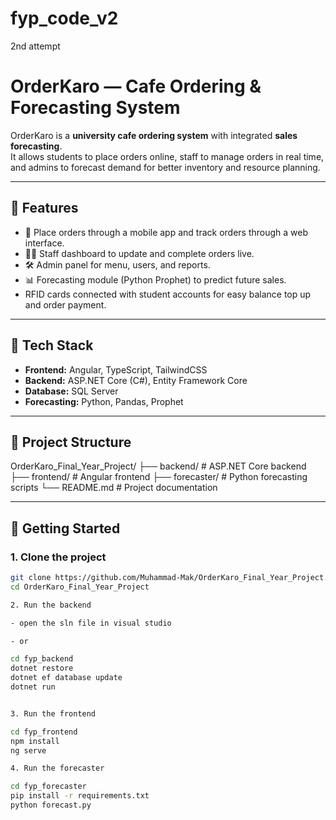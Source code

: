 # fyp_code_v2
2nd attempt
# OrderKaro — Cafe Ordering & Forecasting System

OrderKaro is a **university cafe ordering system** with integrated **sales forecasting**.  
It allows students to place orders online, staff to manage orders in real time, and admins to forecast demand for better inventory and resource planning.

---

## 🔑 Features
- 📱 Place orders through a mobile app and track orders through a web interface.  
- 👨‍🍳 Staff dashboard to update and complete orders live.  
- 🛠️ Admin panel for menu, users, and reports.  
- 📊 Forecasting module (Python Prophet) to predict future sales.
- RFID cards connected with student accounts for easy balance top up and order payment.  

---

## 🧰 Tech Stack
- **Frontend:** Angular, TypeScript, TailwindCSS  
- **Backend:** ASP.NET Core (C#), Entity Framework Core  
- **Database:** SQL Server  
- **Forecasting:** Python, Pandas, Prophet  

---

## 📂 Project Structure
OrderKaro_Final_Year_Project/
├── backend/ # ASP.NET Core backend
├── frontend/ # Angular frontend
├── forecaster/ # Python forecasting scripts
└── README.md # Project documentation

---

## 🚀 Getting Started

### 1. Clone the project
```bash
git clone https://github.com/Muhammad-Mak/OrderKaro_Final_Year_Project.git
cd OrderKaro_Final_Year_Project

2. Run the backend

- open the sln file in visual studio 

- or

cd fyp_backend
dotnet restore
dotnet ef database update
dotnet run


3. Run the frontend

cd fyp_frontend
npm install
ng serve 

4. Run the forecaster

cd fyp_forecaster
pip install -r requirements.txt
python forecast.py

